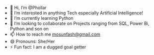 - 👋 Hi, I’m @Phollar
- 👀 I’m interested in anything Tech especially Artificial Intelligence!
- 🌱 I’m currently learning Python
- 💞️ I’m looking to collaborate on Projects ranging from SQL, Power Bi, Python and son on
- 📫 How to reach me mosunfash@gmail.com
- 😄 Pronouns: She/Her
- ⚡ Fun fact: I am a dugged goal getter

<!---
Phollar/Phollar is a ✨ special ✨ repository because its `README.md` (this file) appears on your GitHub profile.
You can click the Preview link to take a look at your changes.
--->
